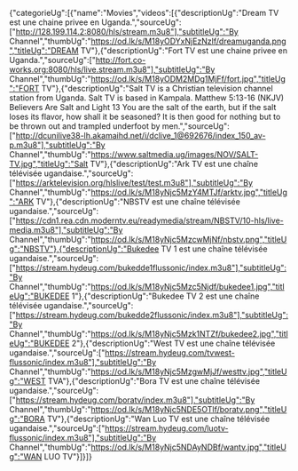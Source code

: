 {"categorieUg":[{"name":"Movies","videos":[{"descriptionUg":"Dream TV est une chaine privee en Uganda.","sourceUg":["http://128.199.114.2:8080/hls/stream.m3u8"],"subtitleUg":"By Channel","thumbUg":"https://od.lk/s/M18yODYxNjEzNzlf/dreamuganda.png","titleUg":"DREAM TV"},{"descriptionUg":"Fort TV est une chaine privee en Uganda.","sourceUg":["http://fort.co-works.org:8080/hls/live.stream.m3u8"],"subtitleUg":"By Channel","thumbUg":"https://od.lk/s/M18yODM2MDg1MjFf/fort.jpg","titleUg":"FORT TV"},{"descriptionUg":"Salt TV is a Christian television channel station from Uganda. Salt TV is based in Kampala. Matthew 5:13-16 (NKJV) Believers Are Salt and Light 13 You are the salt of the earth, but if the salt loses its flavor, how shall it be seasoned? It is then good for nothing but to be thrown out and trampled underfoot by men.","sourceUg":["http://dcunilive38-lh.akamaihd.net/i/dclive_1@692676/index_150_av-p.m3u8"],"subtitleUg":"By Channel","thumbUg":"https://www.saltmedia.ug/images/NOV/SALT-TV.jpg","titleUg":"Salt TV"},{"descriptionUg":"Ark TV est une chaîne télévisée ugandaise.","sourceUg":["https://arktelevision.org/hlslive/test/test.m3u8"],"subtitleUg":"By Channel","thumbUg":"https://od.lk/s/M18yNjc5MzY4MTJf/arktv.jpg","titleUg":"ARK TV"},{"descriptionUg":"NBSTV est une chaîne télévisée ugandaise.","sourceUg":["https://cdn1.rea.cdn.moderntv.eu/readymedia/stream/NBSTV/10-hls/live-media.m3u8"],"subtitleUg":"By Channel","thumbUg":"https://od.lk/s/M18yNjc5MzcwMjNf/nbstv.png","titleUg":"NBSTV"},{"descriptionUg":"Bukedee TV 1 est une chaîne télévisée ugandaise.","sourceUg":["https://stream.hydeug.com/bukedde1flussonic/index.m3u8"],"subtitleUg":"By Channel","thumbUg":"https://od.lk/s/M18yNjc5Mzc5Njdf/bukedee1.jpg","titleUg":"BUKEDEE 1"},{"descriptionUg":"Bukedee TV 2 est une chaîne télévisée ugandaise.","sourceUg":["https://stream.hydeug.com/bukedde2flussonic/index.m3u8"],"subtitleUg":"By Channel","thumbUg":"https://od.lk/s/M18yNjc5Mzk1NTZf/bukedee2.jpg","titleUg":"BUKEDEE 2"},{"descriptionUg":"West TV est une chaîne télévisée ugandaise.","sourceUg":["https://stream.hydeug.com/tvwest-flussonic/index.m3u8"],"subtitleUg":"By Channel","thumbUg":"https://od.lk/s/M18yNjc5MzgwMjJf/westtv.jpg","titleUg":"WEST TVA"},{"descriptionUg":"Bora TV est une chaîne télévisée ugandaise.","sourceUg":["https://stream.hydeug.com/boratv/index.m3u8"],"subtitleUg":"By Channel","thumbUg":"https://od.lk/s/M18yNjc5NDE5OTlf/boratv.png","titleUg":"BORA TV"},{"descriptionUg":"Wan Luo TV est une chaîne télévisée ugandaise.","sourceUg":["https://stream.hydeug.com/luotv-flussonic/index.m3u8"],"subtitleUg":"By Channel","thumbUg":"https://od.lk/s/M18yNjc5NDAyNDBf/wantv.jpg","titleUg":"WAN LUO TV"}]}]}
